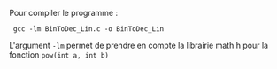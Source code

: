 Pour compiler le programme : 

<code> gcc -lm BinToDec_Lin.c -o BinToDec_Lin </code>

L'argument <code>-lm</code> permet de prendre en compte la librairie math.h pour la fonction <code>pow(int a, int b)</code>
